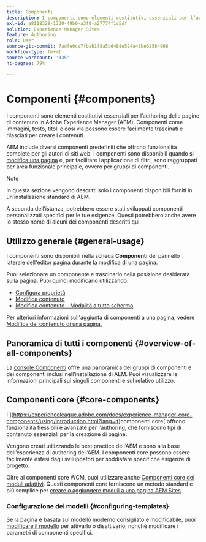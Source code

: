 ```yaml
---
title: Componenti
description: I componenti sono elementi costitutivi essenziali per l’authoring delle pagine di contenuto in AEM.
exl-id: a8118329-1330-49b0-a3f8-a27774f1c5df
solution: Experience Manager Sites
feature: Authoring
role: User
source-git-commit: 7adfe0ca7fbab1f8a5bd488e524a48be62584966
workflow-type: tm+mt
source-wordcount: '335'
ht-degree: 79%

---
```


# Componenti {#components}

I componenti sono elementi costitutivi essenziali per l’authoring delle pagine di contenuto in Adobe Experience Manager (AEM). Componenti come immagini, testo, titoli e così via possono essere facilmente trascinati e rilasciati per creare i contenuti.

AEM include diversi componenti predefiniti che offrono funzionalità complete per gli autori di siti web. I componenti sono disponibili quando si [modifica una pagina](/help/sites-cloud/authoring/page-editor/edit-content.md) e, per facilitare l’applicazione di filtri, sono raggruppati per area funzionale principale, ovvero per gruppi di componenti.

>[!NOTE]
>
>In questa sezione vengono descritti solo i componenti disponibili forniti in un’installazione standard di AEM.
>
>A seconda dell’istanza, potrebbero essere stati sviluppati componenti personalizzati specifici per le tue esigenze. Questi potrebbero anche avere lo stesso nome di alcuni dei componenti descritti qui.

## Utilizzo generale {#general-usage}

I componenti sono disponibili nella scheda **Componenti** del pannello laterale dell&#39;editor pagina durante la [modifica di una pagina.](/help/sites-cloud/authoring/page-editor/edit-content.md)

Puoi selezionare un componente e trascinarlo nella posizione desiderata sulla pagina. Puoi quindi modificarlo utilizzando:

* [Configura proprietà](/help/sites-cloud/authoring/sites-console/page-properties.md)
* [Modifica contenuto](/help/sites-cloud/authoring/page-editor/edit-content.md)
* [Modifica contenuto - Modalità a tutto schermo](/help/sites-cloud/authoring/page-editor/edit-content.md#edit-content-full-screen-mode)

Per ulteriori informazioni sull&#39;aggiunta di componenti a una pagina, vedere [Modifica del contenuto di una pagina.](/help/sites-cloud/authoring/page-editor/edit-content.md)

## Panoramica di tutti i componenti {#overview-of-all-components}

La [console Componenti](/help/sites-cloud/authoring/components-console.md) offre una panoramica dei gruppi di componenti e dei componenti inclusi nell’installazione di AEM. Puoi visualizzare le informazioni principali sui singoli componenti e sul relativo utilizzo.

## Componenti core  {#core-components}

I ](https://experienceleague.adobe.com/docs/experience-manager-core-components/using/introduction.html?lang=it)componenti core[ offrono funzionalità flessibili e avanzate per l’authoring, che forniscono tipi di contenuto essenziali per la creazione di pagine.

Vengono creati utilizzando le best practice dell’AEM e sono alla base dell’esperienza di authoring dell’AEM. I componenti core possono essere facilmente estesi dagli sviluppatori per soddisfare specifiche esigenze di progetto.

Oltre ai componenti core WCM, puoi utilizzare anche [Componenti core dei moduli adattivi](https://experienceleague.adobe.com/docs/experience-manager-core-components/using/adaptive-forms/introduction.html#features). Questi componenti core forniscono un metodo standard e più semplice per [creare o aggiungere moduli a una pagina AEM Sites](/help/forms/create-or-add-an-adaptive-form-to-aem-sites-page.md).

### Configurazione dei modelli {#configuring-templates}

Se la pagina è basata sul modello moderno consigliato e modificabile, puoi [modificare il modello](/help/sites-cloud/authoring/page-editor/templates.md) per attivarlo o disattivarlo, nonché modificare i parametri di componenti specifici.
